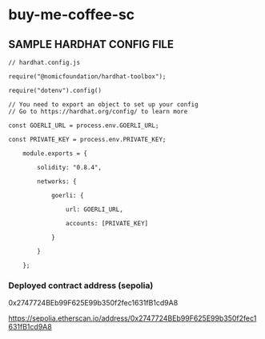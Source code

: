 <!-- @format -->

# buy-me-coffee-sc

## SAMPLE HARDHAT CONFIG FILE

    // hardhat.config.js

    require("@nomicfoundation/hardhat-toolbox");

    require("dotenv").config()

    // You need to export an object to set up your config
    // Go to https://hardhat.org/config/ to learn more

    const GOERLI_URL = process.env.GOERLI_URL;

    const PRIVATE_KEY = process.env.PRIVATE_KEY;

        module.exports = {

            solidity: "0.8.4",

            networks: {

                goerli: {

                    url: GOERLI_URL,

                    accounts: [PRIVATE_KEY]

                }

            }

        };

### Deployed contract address (sepolia)

0x2747724BEb99F625E99b350f2fec1631fB1cd9A8

https://sepolia.etherscan.io/address/0x2747724BEb99F625E99b350f2fec1631fB1cd9A8
